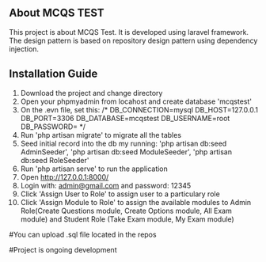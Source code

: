 

## About MCQS TEST

This project is about MCQS Test. It is developed using laravel framework. The design pattern is based on repository design pattern using dependency injection.

## Installation Guide
1. Download the project and change directory
2. Open your phpmyadmin from locahost and create database 'mcqstest'
3. On the .evn file, set this:
/*
    DB_CONNECTION=mysql
    DB_HOST=127.0.0.1
    DB_PORT=3306
    DB_DATABASE=mcqstest
    DB_USERNAME=root
    DB_PASSWORD=
*/
4. Run 'php artisan migrate' to migrate all the tables
5. Seed initial record into the db my running: 'php artisan db:seed AdminSeeder', 'php artisan db:seed ModuleSeeder', 'php artisan db:seed RoleSeeder' 
6. Run 'php artisan serve' to run the application
7. Open http://127.0.0.1:8000/
8. Login with: admin@gmail.com and password: 12345
9.  Click 'Assign User to Role' to assign user to a particulary role
10. Click 'Assign Module to Role' to assign the available modules to Admin Role(Create Questions module, Create Options module, All Exam module) and Student Role (Take Exam module, My Exam module)

#You can upload .sql file located in the repos

#Project is ongoing development
